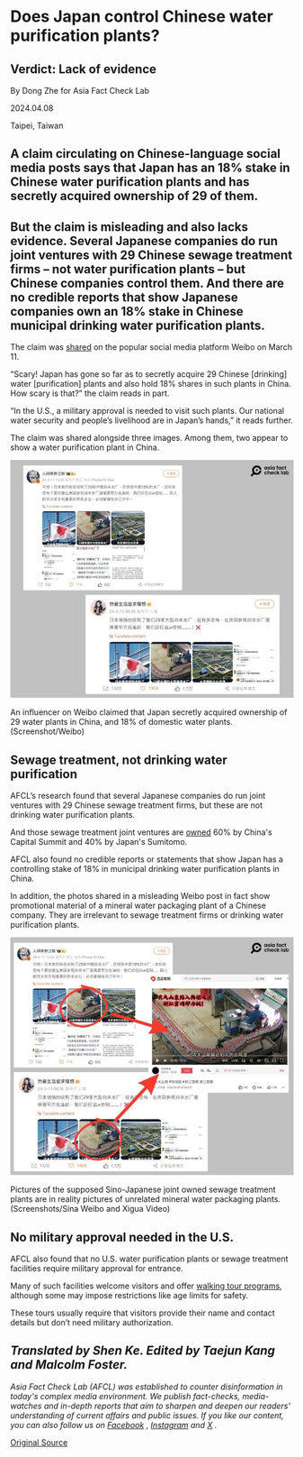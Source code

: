 # Does Japan control Chinese water purification plants?

## Verdict: Lack of evidence

By Dong Zhe for Asia Fact Check Lab

2024.04.08

Taipei, Taiwan

## A claim circulating on Chinese-language social media posts says that Japan has an 18% stake in Chinese water purification plants and has secretly acquired ownership of 29 of them.

## But the claim is misleading and also lacks evidence. Several Japanese companies do run joint ventures with 29 Chinese sewage treatment firms – not water purification plants – but Chinese companies control them. And there are no credible reports that show Japanese companies own an 18% stake in Chinese municipal drinking water purification plants.

The claim was [shared](https://archive.ph/WD421) on the popular social media platform Weibo on March 11.

“Scary! Japan has gone so far as to secretly acquire 29 Chinese [drinking] water [purification] plants and also hold 18% shares in such plants in China. How scary is that?” the claim reads in part.

“In the U.S., a military approval is needed to visit such plants. Our national water security and people’s livelihood are in Japan’s hands,” it reads further.

The claim was shared alongside three images. Among them, two appear to show a water purification plant in China.

![1.jpg](images/PAMGL6PU72CQLQWCWYMZD7YBX4.jpg)

An influencer on Weibo claimed that Japan secretly acquired ownership of 29 water plants in China, and 18% of domestic water plants. (Screenshot/Weibo)

## Sewage treatment, not drinking water purification

AFCL’s research found that several Japanese companies do run joint ventures with 29 Chinese sewage treatment firms, but these are not drinking water purification plants.

And those sewage treatment joint ventures are [owned](https://zh.cn.nikkei.com/industry/manufacturing/47045-2021-12-21-05-00-40.html) 60% by China's Capital Summit and 40% by Japan's Sumitomo.

AFCL also found no credible reports or statements that show Japan has a controlling stake of 18% in municipal drinking water purification plants in China.

In addition, the photos shared in a misleading Weibo post in fact show promotional material of a mineral water packaging plant of a Chinese company. They are irrelevant to sewage treatment firms or drinking water purification plants.

![2.jpg](images/47SLBQOAOJKBOC24P7LPQLJMZE.jpg)

Pictures of the supposed Sino-Japanese joint owned sewage treatment plants are in reality pictures of unrelated mineral water packaging plants. (Screenshots/Sina Weibo and Xigua Video)

## No military approval needed in the U.S.

AFCL also found that no U.S. water purification plants or sewage treatment facilities require military approval for entrance.

Many of such facilities welcome visitors and offer [walking tour programs](https://www.nashville.gov/departments/water/about-us/tours), although some may impose restrictions like age limits for safety.

These tours usually require that visitors provide their name and contact details but don’t need military authorization.

## *Translated by Shen Ke. Edited by Taejun Kang and Malcolm Foster.*

*Asia Fact Check Lab (AFCL) was established to counter disinformation in today's complex media environment. We publish fact-checks, media-watches and in-depth reports that aim to sharpen and deepen our readers' understanding of current affairs and public issues. If you like our content, you can also follow us on*   [*Facebook*](https://www.facebook.com/asiafactchecklabcn)  *,*   [*Instagram*](https://www.instagram.com/asiafactchecklab/)   *and*   [*X*](https://twitter.com/AFCL_eng)  *.*



[Original Source](https://www.rfa.org/english/news/afcl/fact-check-japan-china-water-treatment-plants-04082024094917.html)